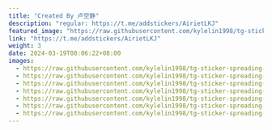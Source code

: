 ```yaml
---
title: "Created By 卢空静"
description: "regular: https://t.me/addstickers/AirietLKJ"
featured_image: "https://raw.githubusercontent.com/kylelin1998/tg-sticker-spreading-worldwide-images/main/img/a37923eb-b9ba-4e2e-a97c-3917e3eb2d9f.jpg"
link: "https://t.me/addstickers/AirietLKJ"
weight: 3
date: 2024-03-19T08:06:22+08:00
images:
  - https://raw.githubusercontent.com/kylelin1998/tg-sticker-spreading-worldwide-images/main/img/a37923eb-b9ba-4e2e-a97c-3917e3eb2d9f.jpg
  - https://raw.githubusercontent.com/kylelin1998/tg-sticker-spreading-worldwide-images/main/img/4db53d42-d876-4ea2-bfdb-498dc53428a4.jpg
  - https://raw.githubusercontent.com/kylelin1998/tg-sticker-spreading-worldwide-images/main/img/df8f0103-0a1a-4bdf-9361-021b4da48276.jpg
  - https://raw.githubusercontent.com/kylelin1998/tg-sticker-spreading-worldwide-images/main/img/7b003830-6edb-4ae9-8d91-026baa47850a.jpg
  - https://raw.githubusercontent.com/kylelin1998/tg-sticker-spreading-worldwide-images/main/img/d9706559-83e0-488b-ae97-5ae1b6a26913.jpg
  - https://raw.githubusercontent.com/kylelin1998/tg-sticker-spreading-worldwide-images/main/img/38668729-1b7f-4449-be55-06bc4d7b3184.jpg
  - https://raw.githubusercontent.com/kylelin1998/tg-sticker-spreading-worldwide-images/main/img/f40731b9-f84a-4bdc-9f1c-380aea499b36.jpg
---
```

